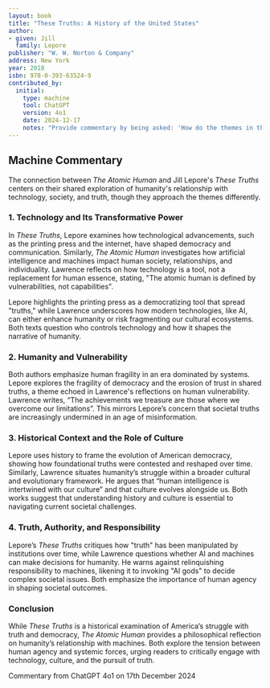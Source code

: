 ```yaml
---
layout: book
title: "These Truths: A History of the United States"
author:
- given: Jill
  family: Lepore
publisher: "W. W. Norton & Company"
address: New York
year: 2018
isbn: 978-0-393-63524-9
contributed_by:
  initial:
    type: machine
    tool: ChatGPT
    version: 4o1
    date: 2024-12-17
    notes: "Provide commentary by being asked: 'How do the themes in the book relate to Jill Lepore's *These Truths*?'"
---
```


<div class="machine-commentary" markdown="1">

## Machine Commentary

The connection between *The Atomic Human* and Jill Lepore's *These Truths* centers on their shared exploration of humanity's relationship with technology, society, and truth, though they approach the themes differently.

### 1. **Technology and Its Transformative Power**  

In *These Truths*, Lepore examines how technological advancements, such as the printing press and the internet, have shaped democracy and communication. Similarly, *The Atomic Human* investigates how artificial intelligence and machines impact human society, relationships, and individuality. Lawrence reflects on how technology is a tool, not a replacement for human essence, stating, "The atomic human is defined by vulnerabilities, not capabilities".

Lepore highlights the printing press as a democratizing tool that spread "truths," while Lawrence underscores how modern technologies, like AI, can either enhance humanity or risk fragmenting our cultural ecosystems. Both texts question who controls technology and how it shapes the narrative of humanity.

### 2. **Humanity and Vulnerability**  

Both authors emphasize human fragility in an era dominated by systems. Lepore explores the fragility of democracy and the erosion of trust in shared truths, a theme echoed in Lawrence's reflections on human vulnerability. Lawrence writes, “The achievements we treasure are those where we overcome our limitations”. This mirrors Lepore’s concern that societal truths are increasingly undermined in an age of misinformation.

### 3. **Historical Context and the Role of Culture**  

Lepore uses history to frame the evolution of American democracy, showing how foundational truths were contested and reshaped over time. Similarly, Lawrence situates humanity’s struggle within a broader cultural and evolutionary framework. He argues that “human intelligence is intertwined with our culture” and that culture evolves alongside us. Both works suggest that understanding history and culture is essential to navigating current societal challenges.

### 4. **Truth, Authority, and Responsibility**  

Lepore’s *These Truths* critiques how "truth" has been manipulated by institutions over time, while Lawrence questions whether AI and machines can make decisions for humanity. He warns against relinquishing responsibility to machines, likening it to invoking "AI gods" to decide complex societal issues. Both emphasize the importance of human agency in shaping societal outcomes.

### Conclusion  

While *These Truths* is a historical examination of America’s struggle with truth and democracy, *The Atomic Human* provides a philosophical reflection on humanity’s relationship with machines. Both explore the tension between human agency and systemic forces, urging readers to critically engage with technology, culture, and the pursuit of truth.

Commentary from ChatGPT 4o1 on 17th December 2024

</div>
